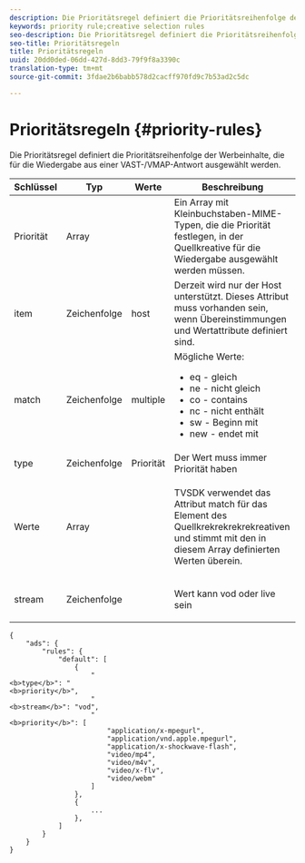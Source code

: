 ```yaml
---
description: Die Prioritätsregel definiert die Prioritätsreihenfolge der Werbeinhalte, die für die Wiedergabe aus einer VAST-/VMAP-Antwort ausgewählt werden.
keywords: priority rule;creative selection rules
seo-description: Die Prioritätsregel definiert die Prioritätsreihenfolge der Werbeinhalte, die für die Wiedergabe aus einer VAST-/VMAP-Antwort ausgewählt werden.
seo-title: Prioritätsregeln
title: Prioritätsregeln
uuid: 20dd0ded-06dd-427d-8dd3-79f9f8a3390c
translation-type: tm+mt
source-git-commit: 3fdae2b6babb578d2cacff970fd9c7b53ad2c5dc

---
```



# Prioritätsregeln {#priority-rules}

Die Prioritätsregel definiert die Prioritätsreihenfolge der Werbeinhalte, die für die Wiedergabe aus einer VAST-/VMAP-Antwort ausgewählt werden.

<table id="table_ljp_tgx_hz">  
 <thead> 
  <tr> 
   <th class="entry"><b>Schlüssel</b></th> 
   <th class="entry"><b>Typ</b></th> 
   <th class="entry"><b>Werte</b></th> 
   <th class="entry"><b>Beschreibung</b></th>
  </tr> 
 </thead>
 <tbody> 
  <tr> 
   <td><span class="codeph"> Priorität</span></td> 
   <td><span class="codeph"> Array</span></td> 
   <td></td> 
   <td> Ein Array mit Kleinbuchstaben-MIME-Typen, die die Priorität festlegen, in der Quellkreative für die Wiedergabe ausgewählt werden müssen.</td> 
  </tr> 
  <tr> 
   <td><span class="codeph"> item</span></td> 
   <td><span class="codeph"> Zeichenfolge</span></td> 
   <td><span class="codeph"> host</span></td> 
   <td>Derzeit wird nur der <span class="codeph"> Host</span> unterstützt. Dieses Attribut muss vorhanden sein, wenn <span class="codeph"> Übereinstimmungen</span> und <span class="codeph"> Wertattribute</span> definiert sind.</td> 
  </tr> 
  <tr> 
   <td><span class="codeph"> match</span></td> 
   <td><span class="codeph"> Zeichenfolge</span></td> 
   <td><span class="codeph"> multiple</span></td> 
   <td>Mögliche Werte:
    <ul id="ul_tnf_2hx_hz"> 
     <li><span class="codeph"> eq</span> - gleich</li> 
     <li><span class="codeph"> ne</span> - nicht gleich</li> 
     <li><span class="codeph"> co</span> - contains</li> 
     <li><span class="codeph"> nc</span> - nicht enthält</li> 
     <li><span class="codeph"> sw</span> - Beginn mit</li> 
     <li><span class="codeph"> new</span> - endet mit</li> 
    </ul></td> 
  </tr> 
  <tr> 
   <td><span class="codeph"> type</span></td> 
   <td><span class="codeph"> Zeichenfolge</span></td> 
   <td><span class="codeph"> Priorität</span></td> 
   <td>Der Wert muss immer <span class="codeph"> Priorität haben</span></td> 
  </tr> 
  <tr> 
   <td><span class="codeph"> Werte</span></td> 
   <td><span class="codeph"> Array</span></td> 
   <td></td> 
   <td> <p>TVSDK verwendet das Attribut <span class="codeph"> match</span> für das <span class="codeph"> Element</span> des Quellkrekrekrekrekreativen und stimmt mit den in diesem Array definierten Werten überein.</p> </td> 
  </tr> 
  <tr> 
   <td><span class="codeph"> stream</span></td> 
   <td><span class="codeph"> Zeichenfolge</span></td> 
   <td></td> 
   <td> <p>Wert kann <span class="codeph"> vod</span> oder <span class="codeph"> live sein</span></p> </td> 
  </tr> 
 </tbody> 
</table>

```
{
    "ads": {
        "rules": {
            "default": [
                {
                    "
<b>type</b>": "
<b>priority</b>",
                    "
<b>stream</b>": "vod",
                    "
<b>priority</b>": [
                        "application/x-mpegurl",
                        "application/vnd.apple.mpegurl",
                        "application/x-shockwave-flash",
                        "video/mp4",
                        "video/m4v",
                        "video/x-flv",
                        "video/webm"
                    ]
                },
                {
                    ...
                },
            ]
        }
    }
}
```
